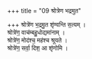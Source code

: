 +++
title = "09 श्रोत्रेण भद्रमुत"

+++
श्रोत्रे॑ण भ॒द्रमु॒त शृ॑ण्वन्ति स॒त्यम् ।  
श्रोत्रे॑ण॒ वाच॑म्बहु॒धोद्यमा॑नाम् ।  
श्रोत्रे॑ण॒ मोद॑श्च॒ मह॑श्च श्रूयते ।  
श्रोत्रे॑ण॒ सर्वा॒ दिश॒ आ शृ॑णोमि ।  

